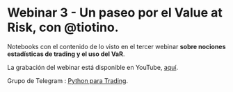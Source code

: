 # Webinar 3 - Un paseo por el Value at Risk, con @tiotino.

Notebooks con el contenido de lo visto en el tercer webinar **sobre nociones estadísticas de trading y el uso del VaR**.

La grabación del webinar está disponible en YouTube, [aquí](https://youtu.be/PI_LASTm83c).


Grupo de Telegram :  [Python para Trading](https://t.me/pythontrading).
